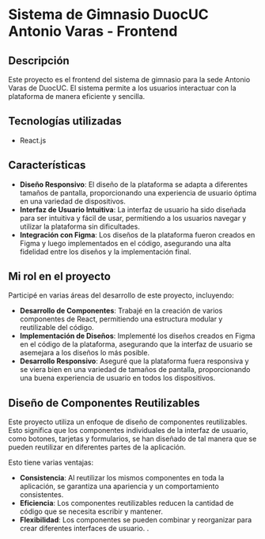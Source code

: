 # Sistema de Gimnasio DuocUC Antonio Varas - Frontend

## Descripción

Este proyecto es el frontend del sistema de gimnasio para la sede Antonio Varas de DuocUC. El sistema permite a los usuarios interactuar con la plataforma de manera eficiente y sencilla.

## Tecnologías utilizadas

- React.js

## Características

- **Diseño Responsivo**: El diseño de la plataforma se adapta a diferentes tamaños de pantalla, proporcionando una experiencia de usuario óptima en una variedad de dispositivos.
- **Interfaz de Usuario Intuitiva**: La interfaz de usuario ha sido diseñada para ser intuitiva y fácil de usar, permitiendo a los usuarios navegar y utilizar la plataforma sin dificultades.
- **Integración con Figma**: Los diseños de la plataforma fueron creados en Figma y luego implementados en el código, asegurando una alta fidelidad entre los diseños y la implementación final.

## Mi rol en el proyecto

Participé en varias áreas del desarrollo de este proyecto, incluyendo:

- **Desarrollo de Componentes**: Trabajé en la creación de varios componentes de React, permitiendo una estructura modular y reutilizable del código.
- **Implementación de Diseños**: Implementé los diseños creados en Figma en el código de la plataforma, asegurando que la interfaz de usuario se asemejara a los diseños lo más posible.
- **Desarrollo Responsivo**: Aseguré que la plataforma fuera responsiva y se viera bien en una variedad de tamaños de pantalla, proporcionando una buena experiencia de usuario en todos los dispositivos.
## Diseño de Componentes Reutilizables

Este proyecto utiliza un enfoque de diseño de componentes reutilizables. Esto significa que los componentes individuales de la interfaz de usuario, como botones, tarjetas y formularios, se han diseñado de tal manera que se pueden reutilizar en diferentes partes de la aplicación.

Esto tiene varias ventajas:

- **Consistencia**: Al reutilizar los mismos componentes en toda la aplicación, se garantiza una apariencia y un comportamiento consistentes.
- **Eficiencia**: Los componentes reutilizables reducen la cantidad de código que se necesita escribir y mantener.
- **Flexibilidad**: Los componentes se pueden combinar y reorganizar para crear diferentes interfaces de usuario.
.